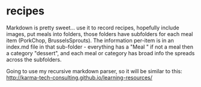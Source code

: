# recipes
Markdown is pretty sweet... use it to record recipes, hopefully include images, put meals into folders, those folders have subfolders for each meal item (PorkChop, BrusselsSprouts). The information per-item is in an index.md file in that sub-folder - everything has a "Meal " if not a meal then a category "dessert", and each meal or category has broad info the spreads across the subfolders.

Going to use my recursive markdown parser, so it will be similar to this: http://karma-tech-consulting.github.io/learning-resources/
